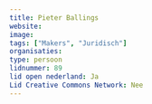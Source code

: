 ```yaml
---
title: Pieter Ballings
website: 
image: 
tags: ["Makers", "Juridisch"]
organisaties:
type: persoon
lidnummer: 89
lid open nederland: Ja
Lid Creative Commons Network: Nee
---
```


